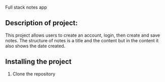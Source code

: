 Full stack notes app

## Description of project:
This project allows users to create an account, login, then create and save notes. The structure of notes is a title and the content but in the content it also shows the date created. 

## Installing the project
1. Clone the repository 


